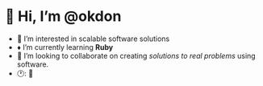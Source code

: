 # 👋 Hi, I’m @okdon
- 👀 I’m interested in scalable software solutions 
- :diamonds: I’m currently learning **Ruby** 
- 💜 I’m looking to collaborate on creating *solutions to real problems* using software.
- 🕐: :hammer:


<!---
okdon/okdon is a ✨ special ✨ repository because its `README.md` (this file) appears on your GitHub profile.
You can click the Preview link to take a look at your changes.
--->
